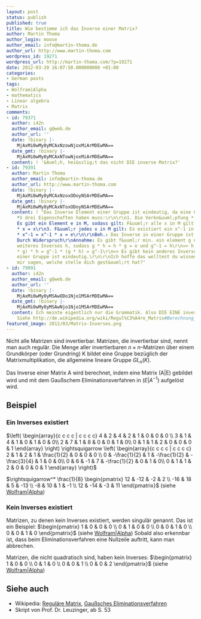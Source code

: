 ```yaml
---
layout: post
status: publish
published: true
title: Wie bestimme ich das Inverse einer Matrix?
author: Martin Thoma
author_login: moose
author_email: info@martin-thoma.de
author_url: http://www.martin-thoma.com
wordpress_id: 19271
wordpress_url: http://martin-thoma.com/?p=19271
date: 2012-03-20 16:07:50.000000000 +01:00
categories:
- German posts
tags:
- Wolfram|Alpha
- mathematics
- Linear algebra
- Matrix
comments:
- id: 79371
  author: i42n
  author_email: g@web.de
  author_url: ''
  date: !binary |-
    MjAxMi0wMy0yMCAxNzowNjoxMiArMDEwMA==
  date_gmt: !binary |-
    MjAxMi0wMy0yMCAxNTowNjoxMiArMDEwMA==
  content: ! '&Auml;h, hei&szlig;t das nicht DIE inverse Matrix?'
- id: 79391
  author: Martin Thoma
  author_email: info@martin-thoma.de
  author_url: http://www.martin-thoma.com
  date: !binary |-
    MjAxMi0wMy0yMCAxNzoxODoyNSArMDEwMA==
  date_gmt: !binary |-
    MjAxMi0wMy0yMCAxNToxODoyNSArMDEwMA==
  content: ! "Das Inverse Element einer Gruppe ist eindeutig, da eine Gruppe G(M,
    *) drei Eigenschaften haben muss:\r\n\r\n1. Die Verkn&uuml;pfung * ist assoziativ\r\n2.
    Es gibt ein Element e in M, sodass gilt: F&uuml;r alle x in M gilt: x * e = e
    * x = x\r\n3. F&uuml;r jedes x in M gilt: Es existiert ein x^-1 in M, sodass x
    * x^-1 = x^-1 * x = e\r\n\r\nBeh.: Das Inverse in einer Gruppe ist eindeutig.\r\nBew.:
    Durch Widerspruch\r\nAnnahme: Es gibt f&uuml;r min. ein element g neben g^-1 ein
    weiteres Inverses h, sodass g * h = h * g = e und g^-1 = h\r\n=> h = e * h = (g^-1
    * g) * h = g^-1 * (g * h) = g^-1\r\n=> Es gibt kein anderes Inverses => Das Inverse
    einer Gruppe ist eindeutig.\r\n\r\nIch hoffe das wolltest du wissen. Kannst du
    mir sagen, welche stelle dich gest&ouml;rt hat?"
- id: 79991
  author: i42n
  author_email: g@web.de
  author_url: ''
  date: !binary |-
    MjAxMi0wMy0yMSAwODo1Njo1MSArMDEwMA==
  date_gmt: !binary |-
    MjAxMi0wMy0yMSAwNjo1Njo1MSArMDEwMA==
  content: Ich meinte eigentlich nur die Grammatik. Also DIE EINE inverse Matrix.
    Siehe http://de.wikipedia.org/wiki/Regul%C3%A4re_Matrix#Berechnung_der_Inversen_einer_Matrix
featured_image: 2012/03/Matrix-Inverses.png
---
```

Nicht alle Matrizen sind invertierbar. Matrizen, die invertierbar sind, nennt man auch regul&auml;r. Die Menge aller invertierbaren $n \times n$&ndash;Matrizen &uuml;ber einem Grundk&ouml;rper (oder Grundring) K bildet eine Gruppe bez&uuml;glich der Matrixmultiplikation, die allgemeine lineare Gruppe $GL_n(K)$.

Das Inverse einer Matrix A wird berechnet, indem eine Matrix (A|E) gebildet wird und mit dem Gau&szlig;schem Eliminationsverfahren in $(E | A^{-1})$ aufgel&ouml;st wird.

<h2>Beispiel</h2>
<h3>Ein Inverses existiert</h3>
$\left( \begin{array}{c c c c | c c c c} 
  4 & 2 & 4 & 2 & 1 & 0 & 0 & 0 \\ 
  3 & 1 & 4 & 1 & 0 & 1 & 0 & 0\\ 
  2 & 7 & 1 & 8 & 0 & 0 & 1 & 0\\ 
  0 & 1 & 1 & 2 & 0 & 0 & 0 & 1 
\end{array} \right) \rightsquigarrow
\left( \begin{array}{c c c c | c c c c} 
  2 & 1 & 2 & 1 & \frac{1}{2} & 0 & 0 & 0 \\ 
  0 & -\frac{1}{2} & 1 & -\frac{1}{2} & -\frac{3}{4} & 1 & 0 & 0\\ 
  0 & 6 & -1 & 7 & -\frac{1}{2} & 0 & 1 & 0\\ 
  0 & 1 & 1 & 2 & 0 & 0 & 0 & 1 
\end{array} \right)$

$\rightsquigarrow^* 
\frac{1}{8}
\begin{pmatrix}
12  & -12 & -2 &   2 \\
-16 &  18 &  5 & -13 \\
 -8 &  10 &  1 &  -1 \\
 12 & -14 & -3 &  11
\end{pmatrix}$
(siehe <a href="http://www.wolframalpha.com/input/?i=Inverse%5B%7B%7B4%2C2%2C4%2C2%7D%2C%7B3%2C1%2C4%2C1%7D%2C%7B2%2C7%2C1%2C8%7D%2C%7B0%2C1%2C1%2C2%7D%7D%5D">Wolfram|Alpha</a>)

<h3>Kein Inverses existiert</h3>
Matrizen, zu denen kein Inverses existiert, werden singul&auml;r genannt. Das ist ein Beispiel:
$\begin{pmatrix}
 1 & 0 & 0 & 0 \\
 0 & 1 & 0 & 0 \\
 0 & 0 & 1 & 0 \\
 0 & 0 & 1 & 0
\end{pmatrix}$ (siehe <a href="http://www.wolframalpha.com/input/?i=Inverse%5B%7B%7B1%2C0%2C0%2C0%7D%2C%7B0%2C1%2C0%2C0%7D%2C%7B0%2C0%2C1%2C0%7D%2C%7B0%2C0%2C1%2C0%7D%7D%5D">Wolfram|Alpha</a>)
Sobald also erkennbar ist, dass beim Eliminationsverfahren eine Nullzeile auftritt, kann man abbrechen.

Matrizen, die nicht quadratisch sind, haben kein Inverses:
$\begin{pmatrix}
 1 & 0 & 0 \\
 0 & 1 & 0 \\
 0 & 0 & 1 \\
 0 & 0 & 2
\end{pmatrix}$
(siehe <a href="http://www.wolframalpha.com/input/?i=Inverse%5B%7B%7B1%2C0%2C0%7D%2C%7B0%2C1%2C0%7D%2C%7B0%2C0%2C1%7D%2C%7B0%2C0%2C2%7D%7D%5D">Wolfram|Alpha</a>)

<h2>Siehe auch</h2>
<ul>
  <li>Wikipedia: <a href="http://de.wikipedia.org/wiki/Regul%C3%A4re_Matrix">Regul&auml;re Matrix</a>, <a href="http://de.wikipedia.org/wiki/Gau%C3%9Fsches_Eliminationsverfahren">Gau&szlig;sches Eliminationsverfahren</a></li>
  <li>Skript von Prof. Dr. Leuzinger, ab S. 53</li>
</ul>
